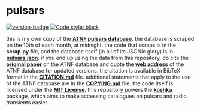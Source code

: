 # pulsars

[![version-badge][version-badge]][psrcat]
[![Code style: black][black-badge]][black]

this is my own copy of the [**ATNF pulsars database**][psrcat]. the database is scraped on the 10th of each month, at midnight. the code that scraps is in the **scrap.py** file, and the database itself (in all of its JSONic glory) is in [**pulsars.json**](pulsars.json). if you end up using the data from this repository, do cite the [**original paper**][paper] on the ATNF database and quote the [**web address**][psrcat] of the ATNF database for updated versions. the citation is available in BibTeX format in the [**CITATION.md**](CITATION.md) file. additional statements that apply to the use of the ATNF database are in the [**COPYING.md**](COPYING.md) file. the code itself is licensed under the [**MIT License**](LICENSE). this repository powers the [**koshka**][koshka] package, which aims to make accessing catalogues on pulsars and radio transients easier.

[black]: https://github.com/psf/black
[koshka]: https://github.com/astrogewgaw/koshka
[psrcat]: http://www.atnf.csiro.au/research/pulsar/psrcat
[paper]: http://adsabs.harvard.edu/abs/2005AJ....129.1993M
[version-badge]: https://img.shields.io/badge/version-v1.64-green
[black-badge]: https://img.shields.io/badge/code%20style-black-000000.svg
